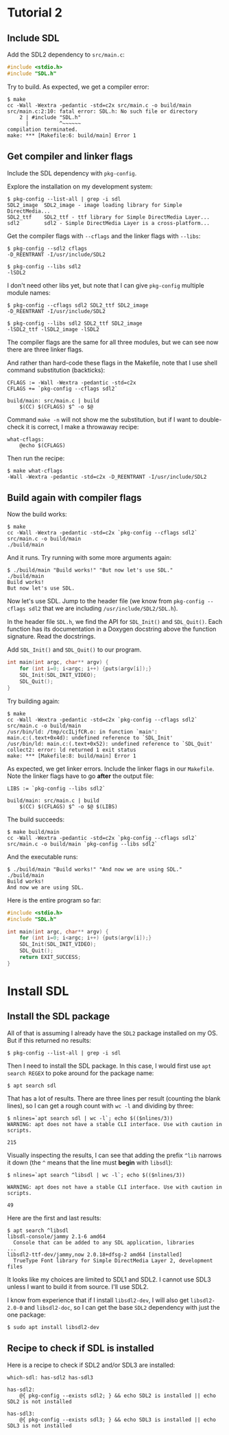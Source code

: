 # Tutorial 2

## Include SDL

Add the SDL2 dependency to `src/main.c`:

```c
#include <stdio.h>
#include "SDL.h"
```

Try to build. As expected, we get a compiler error:

```
$ make
cc -Wall -Wextra -pedantic -std=c2x src/main.c -o build/main
src/main.c:2:10: fatal error: SDL.h: No such file or directory
    2 | #include "SDL.h"
      |          ^~~~~~~
compilation terminated.
make: *** [Makefile:6: build/main] Error 1
```

## Get compiler and linker flags

Include the SDL dependency with `pkg-config`.

Explore the installation on my development system:

```
$ pkg-config --list-all | grep -i sdl
SDL2_image  SDL2_image - image loading library for Simple DirectMedia...
SDL2_ttf    SDL2_ttf - ttf library for Simple DirectMedia Layer...
sdl2        sdl2 - Simple DirectMedia Layer is a cross-platform...
```

Get the compiler flags with `--cflags` and the linker flags with `--libs`:

```
$ pkg-config --sdl2 cflags
-D_REENTRANT -I/usr/include/SDL2

$ pkg-config --libs sdl2
-lSDL2
```

I don't need other libs yet, but note that I can give `pkg-config` multiple
module names:

```
$ pkg-config --cflags sdl2 SDL2_ttf SDL2_image
-D_REENTRANT -I/usr/include/SDL2

$ pkg-config --libs sdl2 SDL2_ttf SDL2_image
-lSDL2_ttf -lSDL2_image -lSDL2
```

The compiler flags are the same for all three modules, but we can see now there are three linker flags.

And rather than hard-code these flags in the Makefile, note that I use shell
command substitution (backticks):

```make
CFLAGS := -Wall -Wextra -pedantic -std=c2x
CFLAGS += `pkg-config --cflags sdl2`

build/main: src/main.c | build
	$(CC) $(CFLAGS) $^ -o $@
```

Command `make -n` will not show me the substitution, but if I want to
double-check it is correct, I make a throwaway recipe:

```make
what-cflags:
	@echo $(CFLAGS)
```

Then run the recipe:

```
$ make what-cflags
-Wall -Wextra -pedantic -std=c2x -D_REENTRANT -I/usr/include/SDL2
```

## Build again with compiler flags

Now the build works:

```
$ make
cc -Wall -Wextra -pedantic -std=c2x `pkg-config --cflags sdl2` src/main.c -o build/main
./build/main
```

And it runs. Try running with some more arguments again:

```
$ ./build/main "Build works!" "But now let's use SDL."
./build/main
Build works!
But now let's use SDL.
```

Now let's use SDL. Jump to the header file (we know from `pkg-config --cflags
sdl2` that we are including `/usr/include/SDL2/SDL.h`).

In the header file `SDL.h`, we find the API for `SDL_Init()` and `SDL_Quit()`.
Each function has its documentation in a Doxygen docstring above the function
signature. Read the docstrings.

Add `SDL_Init()` and `SDL_Quit()` to our program.

```c
int main(int argc, char** argv) {
    for (int i=0; i<argc; i++) {puts(argv[i]);}
    SDL_Init(SDL_INIT_VIDEO);
    SDL_Quit();
}
```

Try building again:

```
$ make
cc -Wall -Wextra -pedantic -std=c2x `pkg-config --cflags sdl2` src/main.c -o build/main
/usr/bin/ld: /tmp/ccILjfCR.o: in function `main':
main.c:(.text+0x4d): undefined reference to `SDL_Init'
/usr/bin/ld: main.c:(.text+0x52): undefined reference to `SDL_Quit'
collect2: error: ld returned 1 exit status
make: *** [Makefile:8: build/main] Error 1
```

As expected, we get linker errors. Include the linker flags in our `Makefile`.
Note the linker flags have to go **after** the output file:

```make
LIBS := `pkg-config --libs sdl2`

build/main: src/main.c | build
	$(CC) $(CFLAGS) $^ -o $@ $(LIBS)
```

The build succeeds:
```
$ make build/main
cc -Wall -Wextra -pedantic -std=c2x `pkg-config --cflags sdl2` src/main.c -o build/main `pkg-config --libs sdl2`
```

And the executable runs:
```
$ ./build/main "Build works!" "And now we are using SDL."
./build/main
Build works!
And now we are using SDL.
```

Here is the entire program so far:

```c
#include <stdio.h>
#include "SDL.h"

int main(int argc, char** argv) {
    for (int i=0; i<argc; i++) {puts(argv[i]);}
    SDL_Init(SDL_INIT_VIDEO);
    SDL_Quit();
    return EXIT_SUCCESS;
}
```

# Install SDL

## Install the SDL package

All of that is assuming I already have the `SDL2` package installed on my OS.
But if this returned no results:

```
$ pkg-config --list-all | grep -i sdl
```

Then I need to install the SDL package. In this case, I would first use `apt
search REGEX` to poke around for the package name:

```
$ apt search sdl
```

That has a lot of results. There are three lines per result (counting the blank
lines), so I can get a rough count with `wc -l` and dividing by three:

```
$ nlines=`apt search sdl | wc -l`; echo $(($nlines/3))
WARNING: apt does not have a stable CLI interface. Use with caution in scripts.

215
```

Visually inspecting the results, I can see that adding the prefix `^lib`
narrows it down (the `^` means that the line must **begin** with `libsdl`):

```
$ nlines=`apt search ^libsdl | wc -l`; echo $(($nlines/3))

WARNING: apt does not have a stable CLI interface. Use with caution in scripts.

49
```

Here are the first and last results:

```
$ apt search ^libsdl
libsdl-console/jammy 2.1-6 amd64
  Console that can be added to any SDL application, libraries
...
libsdl2-ttf-dev/jammy,now 2.0.18+dfsg-2 amd64 [installed]
  TrueType Font library for Simple DirectMedia Layer 2, development files
```

It looks like my choices are limited to SDL1 and SDL2. I cannot use SDL3 unless
I want to build it from source. I'll use SDL2.

I know from experience that if I install `libsdl2-dev`, I will also get
`libsdl2-2.0-0` and `libsdl2-doc`, so I can get the base `SDL2` dependency with
just the one package:

```
$ sudo apt install libsdl2-dev
```

## Recipe to check if SDL is installed

Here is a recipe to check if SDL2 and/or SDL3 are installed:

```make
which-sdl: has-sdl2 has-sdl3

has-sdl2:
	@{ pkg-config --exists sdl2; } && echo SDL2 is installed || echo SDL2 is not installed

has-sdl3:
	@{ pkg-config --exists sdl3; } && echo SDL3 is installed || echo SDL3 is not installed
```
